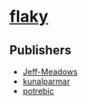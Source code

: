 # [flaky](https://pypi.org/project/flaky)



## Publishers
- [Jeff-Meadows](https://pypi.org/user/Jeff-Meadows)
- [kunalparmar](https://pypi.org/user/kunalparmar)
- [potrebic](https://pypi.org/user/potrebic)

